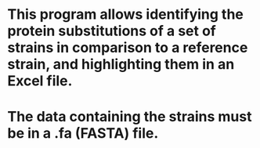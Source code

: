 # This program allows identifying the protein substitutions of a set of strains in comparison to a reference strain, and highlighting them in an Excel file.

# The data containing the strains must be in a .fa (FASTA) file.
